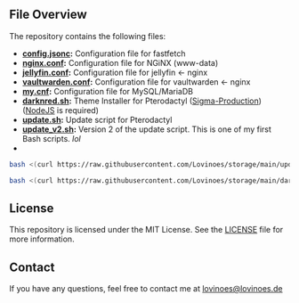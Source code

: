 ## File Overview

The repository contains the following files:
- **[config.jsonc](https://github.com/Lovinoes/storage/blob/main/config.jsonc):** Configuration file for fastfetch
- **[nginx.conf](https://github.com/Lovinoes/storage/blob/main/nginx.conf):** Configuration file for NGiNX (www-data)
- **[jellyfin.conf](https://github.com/Lovinoes/storage/blob/main/jellyfin.conf):** Configuration file for jellyfin <- nginx
- **[vaultwarden.conf](https://github.com/Lovinoes/storage/blob/main/vaultwarden.conf):** Configuration file for vaultwarden <- nginx
- **[my.cnf](https://github.com/Lovinoes/storage/blob/main/my.cnf):** Configuration file for MySQL/MariaDB
- **[darknred.sh](https://github.com/Lovinoes/storage/blob/main/darknred.sh):** Theme Installer for Pterodactyl ([Sigma-Production](https://github.com/Sigma-Production/PteroFreeStuffinstaller/tree/v2.0?tab=readme-ov-file)) ([NodeJS](https://github.com/nodesource/distributions) is required)
- **[update.sh](https://github.com/Lovinoes/storage/blob/main/update.sh):** Update script for Pterodactyl
- **[update_v2.sh](https://github.com/Lovinoes/storage/blob/main/update_v2.sh):** Version 2 of the update script. This is one of my first Bash scripts. *lol*
- 
```bash
bash <(curl https://raw.githubusercontent.com/Lovinoes/storage/main/update.sh)
```
```bash
bash <(curl https://raw.githubusercontent.com/Lovinoes/storage/main/darknred.sh)
```

## License
This repository is licensed under the MIT License. See the [LICENSE](https://github.com/Lovinoes/storage/blob/main/LICENSE) file for more information.

## Contact
If you have any questions, feel free to contact me at lovinoes@lovinoes.de
